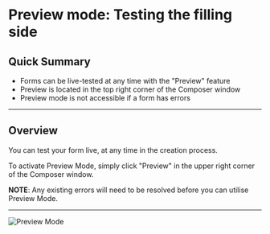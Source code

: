 # Preview mode: Testing the filling side

## Quick Summary

* Forms can be live-tested at any time with the "Preview" feature
* Preview is located in the top right corner of the Composer window
* Preview mode is not accessible if a form has errors

---

## Overview  

You can test your form live, at any time in the creation process.

To activate Preview Mode, simply click "Preview" in the upper right corner of the Composer window.

**NOTE**: Any existing errors will need to be resolved before you can utilise Preview Mode.

---

![Preview Mode](basicoperations/preview1.png)

